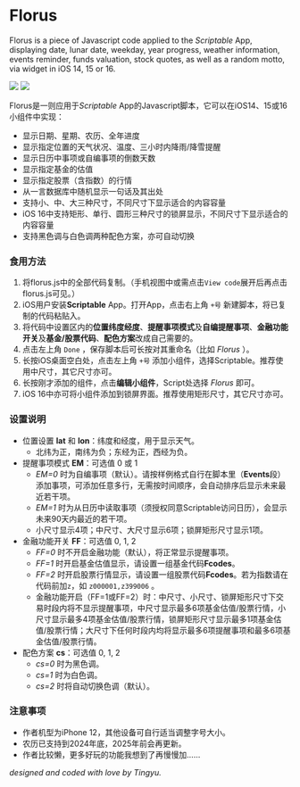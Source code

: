 # Florus

Florus is a piece of Javascript code applied to the *Scriptable* App, displaying date, lunar date, weekday, year progress, weather information, events reminder, funds valuation, stock quotes, as well as a random motto, via widget in iOS 14, 15 or 16.

![](https://wt365.github.io/lib/florus/screenshot1.jpg)
![](https://wt365.github.io/lib/florus/screenshot2.jpg)

Florus是一则应用于*Scriptable* App的Javascript脚本，它可以在iOS14、15或16小组件中实现：

* 显示日期、星期、农历、全年进度
* 显示指定位置的天气状况、温度、三小时内降雨/降雪提醒
* 显示日历中事项或自编事项的倒数天数
* 显示指定基金的估值
* 显示指定股票（含指数）的行情
* 从一言数据库中随机显示一句话及其出处
* 支持小、中、大三种尺寸，不同尺寸下显示适合的内容容量
* iOS 16中支持矩形、单行、圆形三种尺寸的锁屏显示，不同尺寸下显示适合的内容容量
* 支持黑色调与白色调两种配色方案，亦可自动切换

### 食用方法

1. 将florus.js中的全部代码复制。（手机视图中或需点击`View code`展开后再点击florus.js可见。）
2. iOS用户安装**Scriptable** App。打开App，点击右上角 `+号` 新建脚本，将已复制的代码粘贴入。
3. 将代码中设置区内的**位置纬度经度**、**提醒事项模式**及**自编提醒事项**、**金融功能开关**及**基金/股票代码**、**配色方案**改成自己需要的。
4. 点击左上角 `Done` ，保存脚本后可长按对其重命名（比如 *Florus* ）。
5. 长按iOS桌面空白处，点击左上角 `+号` 添加小组件，选择Scriptable。推荐使用中尺寸，其它尺寸亦可。
6. 长按刚才添加的组件，点击**编辑小组件**，Script处选择 *Florus* 即可。
7. iOS 16中亦可将小组件添加到锁屏界面。推荐使用矩形尺寸，其它尺寸亦可。

### 设置说明

* 位置设置 **lat** 和 **lon**：纬度和经度，用于显示天气。
	* 北纬为正，南纬为负；东经为正，西经为负。
* 提醒事项模式 **EM**：可选值 0 或 1
	* *EM=0* 时为自编事项（默认）。请按样例格式自行在脚本里（**Events**段）添加事项，可添加任意多行，无需按时间顺序，会自动排序后显示未来最近若干项。
	* *EM=1* 时为从日历中读取事项（须授权同意Scriptable访问日历），会显示未来90天内最近的若干项。
	* 小尺寸显示4项；中尺寸、大尺寸显示6项；锁屏矩形尺寸显示1项。
* 金融功能开关 **FF**：可选值 0, 1, 2
	* *FF=0* 时不开启金融功能（默认），将正常显示提醒事项。
	* *FF=1* 时开启基金估值显示，请设置一组基金代码**Fcodes**。
	* *FF=2* 时开启股票行情显示，请设置一组股票代码**Fcodes**。若为指数请在代码前加`z`，如 `z000001,z399006` 。
	* 金融功能开启（FF=1或FF=2）时：中尺寸、小尺寸、锁屏矩形尺寸下交易时段内将不显示提醒事项，中尺寸显示最多6项基金估值/股票行情，小尺寸显示最多4项基金估值/股票行情，锁屏矩形尺寸显示最多1项基金估值/股票行情；大尺寸下任何时段内均将显示最多6项提醒事项和最多6项基金估值/股票行情。
* 配色方案 **cs**：可选值 0, 1, 2
	* *cs=0* 时为黑色调。
	* *cs=1* 时为白色调。
	* *cs=2* 时将自动切换色调（默认）。

### 注意事项

* 作者机型为iPhone 12，其他设备可自行适当调整字号大小。
* 农历已支持到2024年底，2025年前会再更新。
* 作者比较懒，更多好玩的功能我想到了再慢慢加……

*designed and coded with love by Tingyu.*